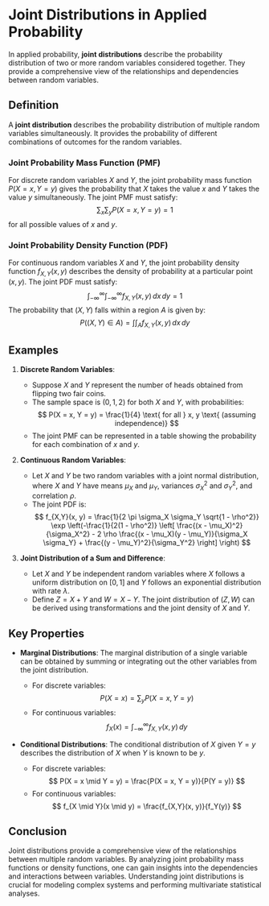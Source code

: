 # Joint Distributions in Applied Probability

In applied probability, **joint distributions** describe the probability distribution of two or more random variables considered together. They provide a comprehensive view of the relationships and dependencies between random variables.

## Definition

A **joint distribution** describes the probability distribution of multiple random variables simultaneously. It provides the probability of different combinations of outcomes for the random variables.

### Joint Probability Mass Function (PMF)

For discrete random variables $X$ and $Y$, the joint probability mass function $P(X = x, Y = y)$ gives the probability that $X$ takes the value $x$ and $Y$ takes the value $y$ simultaneously. The joint PMF must satisfy:
$$
\sum_{x} \sum_{y} P(X = x, Y = y) = 1
$$
for all possible values of $x$ and $y$.

### Joint Probability Density Function (PDF)

For continuous random variables $X$ and $Y$, the joint probability density function $f_{X,Y}(x, y)$ describes the density of probability at a particular point $(x, y)$. The joint PDF must satisfy:
$$
\int_{-\infty}^{\infty} \int_{-\infty}^{\infty} f_{X,Y}(x, y) \, dx \, dy = 1
$$
The probability that $(X, Y)$ falls within a region $A$ is given by:
$$
P((X, Y) \in A) = \int \int_{A} f_{X,Y}(x, y) \, dx \, dy
$$

## Examples

1. **Discrete Random Variables**:
   - Suppose $X$ and $Y$ represent the number of heads obtained from flipping two fair coins.
   - The sample space is $(0, 1, 2)$ for both $X$ and $Y$, with probabilities:
     $$
     P(X = x, Y = y) = \frac{1}{4} \text{ for all } x, y \text{ (assuming independence)}
     $$
   - The joint PMF can be represented in a table showing the probability for each combination of $x$ and $y$.

2. **Continuous Random Variables**:
   - Let $X$ and $Y$ be two random variables with a joint normal distribution, where $X$ and $Y$ have means $\mu_X$ and $\mu_Y$, variances $\sigma_X^2$ and $\sigma_Y^2$, and correlation $\rho$.
   - The joint PDF is:
     $$
     f_{X,Y}(x, y) = \frac{1}{2 \pi \sigma_X \sigma_Y \sqrt{1 - \rho^2}} \exp \left(-\frac{1}{2(1 - \rho^2)} \left[ \frac{(x - \mu_X)^2}{\sigma_X^2} - 2 \rho \frac{(x - \mu_X)(y - \mu_Y)}{\sigma_X \sigma_Y} + \frac{(y - \mu_Y)^2}{\sigma_Y^2} \right] \right)
     $$

3. **Joint Distribution of a Sum and Difference**:
   - Let $X$ and $Y$ be independent random variables where $X$ follows a uniform distribution on $[0, 1]$ and $Y$ follows an exponential distribution with rate $\lambda$.
   - Define $Z = X + Y$ and $W = X - Y$. The joint distribution of $(Z, W)$ can be derived using transformations and the joint density of $X$ and $Y$.

## Key Properties

- **Marginal Distributions**: The marginal distribution of a single variable can be obtained by summing or integrating out the other variables from the joint distribution.
  - For discrete variables:
    $$
    P(X = x) = \sum_{y} P(X = x, Y = y)
    $$
  - For continuous variables:
    $$
    f_X(x) = \int_{-\infty}^{\infty} f_{X,Y}(x, y) \, dy
    $$

- **Conditional Distributions**: The conditional distribution of $X$ given $Y = y$ describes the distribution of $X$ when $Y$ is known to be $y$.
  - For discrete variables:
    $$
    P(X = x \mid Y = y) = \frac{P(X = x, Y = y)}{P(Y = y)}
    $$
  - For continuous variables:
    $$
    f_{X \mid Y}(x \mid y) = \frac{f_{X,Y}(x, y)}{f_Y(y)}
    $$

## Conclusion

Joint distributions provide a comprehensive view of the relationships between multiple random variables. By analyzing joint probability mass functions or density functions, one can gain insights into the dependencies and interactions between variables. Understanding joint distributions is crucial for modeling complex systems and performing multivariate statistical analyses.
